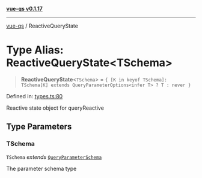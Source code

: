 [**vue-qs v0.1.17**](../README.md)

---

[vue-qs](../README.md) / ReactiveQueryState

# Type Alias: ReactiveQueryState\<TSchema\>

> **ReactiveQueryState**\<`TSchema`\> = `{ [K in keyof TSchema]: TSchema[K] extends QueryParameterOptions<infer T> ? T : never }`

Defined in: [types.ts:80](https://github.com/iamsomraj/vue-qs/blob/b89690c4cfcb78328e659968e3c7235730988be4/src/types.ts#L80)

Reactive state object for queryReactive

## Type Parameters

### TSchema

`TSchema` _extends_ [`QueryParameterSchema`](QueryParameterSchema.md)

The parameter schema type
